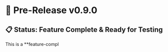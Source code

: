 # 🚀 Pre-Release v0.9.0

## 📋 Status: Feature Complete & Ready for Testing

This is a **feature-compl